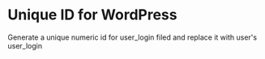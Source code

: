 # Unique ID for WordPress
Generate a unique numeric id for user_login filed and replace it with user's user_login
